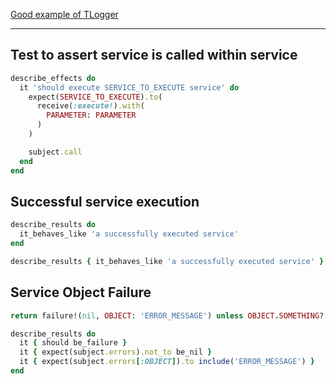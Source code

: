 [Good example of TLogger](https://github.com/SonderMindOrg/sonder-rails/blob/develop/services/sondermind_billing/lib/sondermind/billing/services/transfer/transfer.rb#L62-L94)

---

## Test to assert service is called within service

```rb
describe_effects do
  it 'should execute SERVICE_TO_EXECUTE service' do
    expect(SERVICE_TO_EXECUTE).to(
      receive(:execute!).with(
        PARAMETER: PARAMETER
      )
    )

    subject.call
  end
end
```

## Successful service execution

```rb
describe_results do
  it_behaves_like 'a successfully executed service'
end
```

```rb
describe_results { it_behaves_like 'a successfully executed service' }
```

## Service Object Failure

```rb
return failure!(nil, OBJECT: 'ERROR_MESSAGE') unless OBJECT.SOMETHING?

describe_results do
  it { should be_failure }
  it { expect(subject.errors).not_to be_nil }
  it { expect(subject.errors[:OBJECT]).to include('ERROR_MESSAGE') }
end
```